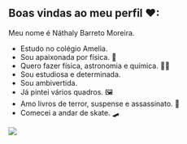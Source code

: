 ## Boas vindas ao meu perfil ❤:

Meu nome é Náthaly Barreto Moreira.

- Estudo no colégio Amelia.
- Sou apaixonada por física. 🎇
- Quero fazer física, astronomia e química. 👨‍🎓
- Sou estudiosa e determinada.
- Sou ambivertida.
- Já pintei vários quadros. 🖼️
- Amo livros de terror, suspense e assassinato. 📖
- Comecei a andar de skate. 🛹

![](https://tenor.com/tmLlitJ8Rac.gif)
